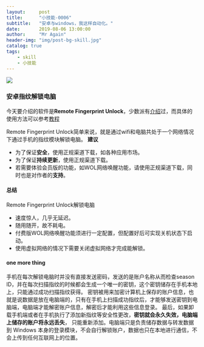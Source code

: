 ```yaml
---
layout:     post 
title:      "小技能-0006"
subtitle:   "安卓与windows，我这样自动化。" 
date:       2019-08-06 13:00:00
author:     "Mr Again"
header-img: "img/post-bg-skill.jpg"
catalog: true
tags:
    - skill
    - 小技能
---
```


![](http://ww1.sinaimg.cn/large/aaad9794gy1g5q0ij4ktej203m03ma9v.jpg)

### 安卓指纹解锁电脑

今天要介绍的软件是**Remote Fingerprint Unlock**，少数派有[介绍](http://www.sohu.com/a/314556067_115785)过，而具体的使用方法可以参考[教程](https://www.playbeta.net/experience/12979.html)

Remote Fingerprint Unlock简单来说，就是通过wifi和电脑共处于一个网络情况下通过手机的指纹模块解锁电脑。
**建议**
- 为了保证**安全**，使用正规渠道下载，如各种应用市场。
- 为了保证**持续更新**，使用正规渠道下载。
- 若需要体验会员版的功能，如WOL网络唤醒功能，请使用正规渠道下载，同时也是对作者的**支持**。

#### 总结
Remote Fingerprint Unlock解锁电脑
- 速度惊人，几乎无延迟。
- 随用随开，故不耗电。
- 付费版WOL网络唤醒功能须进行一定配置，但配置好后可实现关机状态下启动。
- 使用虚拟网络的情况下需要关闭虚拟网络才完成能解锁。

#### one more thing
手机在每次解锁电脑时并没有直接发送密码，发送的是账户名称从而检查season ID，并在每次扫描指纹的时候都会生成一个唯一的密钥，这个密钥储存在手机本地上，只能通过成功扫描指纹获得。
密钥被用来加密计算机上保存的账户信息，也就是说数据是放在电脑端的，只有在手机上扫描成功指纹后，才能够发送密钥到电脑端，电脑端才能解密账户信息，解密后才能利用这些信息登录。
最后，如果卸载手机端或者在手机执行了添加新指纹等安全性更改，**密钥就会永久失效，电脑端上储存的账户将永远丢失**，
只能重新添加。电脑端只是负责储存数据与转发数据到 Windows 本身的登录模块，不会自行解锁账户，数据也只在本地进行通信，不会上传到任何互联网上的位置。

